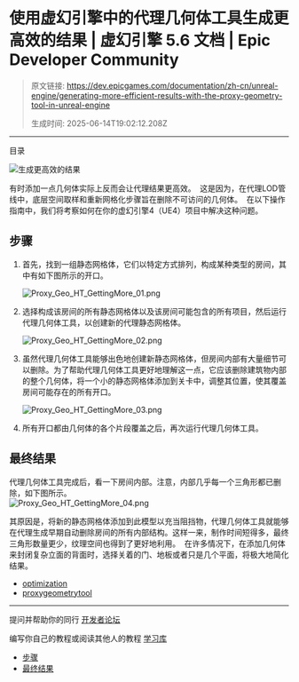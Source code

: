 # 使用虚幻引擎中的代理几何体工具生成更高效的结果 | 虚幻引擎 5.6 文档 | Epic Developer Community

> 原文链接: https://dev.epicgames.com/documentation/zh-cn/unreal-engine/generating-more-efficient-results-with-the-proxy-geometry-tool-in-unreal-engine
> 
> 生成时间: 2025-06-14T19:02:12.208Z

---

目录

![生成更高效的结果](https://dev.epicgames.com/community/api/documentation/image/4e6b6dfa-460d-4457-9a37-c248579b7a60?resizing_type=fill&width=1920&height=335)

有时添加一点几何体实际上反而会让代理结果更高效。  这是因为，在代理LOD管线中，底层空间取样和重新网格化步骤旨在删除不可访问的几何体。  在以下操作指南中，我们将考察如何在你的虚幻引擎4（UE4）项目中解决这种问题。

## 步骤

1.  首先，找到一组静态网格体，它们以特定方式排列，构成某种类型的房间，其中有如下图所示的开口。
    
    ![Proxy_Geo_HT_GettingMore_01.png](https://d1iv7db44yhgxn.cloudfront.net/documentation/images/ed357be0-3870-476a-8457-d239e6f17d37/proxy_geo_ht_gettingmore_01-resize793x274.png "Proxy_Geo_HT_GettingMore_01.png")
2.  选择构成该房间的所有静态网格体以及该房间可能包含的所有项目，然后运行代理几何体工具，以创建新的代理静态网格体。
    
    ![Proxy_Geo_HT_GettingMore_02.png](https://d1iv7db44yhgxn.cloudfront.net/documentation/images/f6c057a1-2a9c-47b5-a8cf-793de104dce2/proxy_geo_ht_gettingmore_02-resize784x271.png "Proxy_Geo_HT_GettingMore_02.png")
3.  虽然代理几何体工具能够出色地创建新静态网格体，但房间内部有大量细节可以删除。为了帮助代理几何体工具更好地理解这一点，它应该删除建筑物内部的整个几何体，将一个小的静态网格体添加到关卡中，调整其位置，使其覆盖房间可能存在的所有开口。
    
    ![Proxy_Geo_HT_GettingMore_03.png](https://d1iv7db44yhgxn.cloudfront.net/documentation/images/4e7fe2fe-45b0-4d27-94a4-b7efd65d060f/proxy_geo_ht_gettingmore_03-resize779x277.png "Proxy_Geo_HT_GettingMore_03.png")
4.  所有开口都由几何体的各个片段覆盖之后，再次运行代理几何体工具。 
    

## 最终结果

代理几何体工具完成后，看一下房间内部。注意，内部几乎每一个三角形都已删除，如下图所示。  
![](https://d1iv7db44yhgxn.cloudfront.net/documentation/images/0c04763b-001c-4fc0-8a8a-b6350c674467/proxy_geo_ht_gettingmore_04.png "Proxy_Geo_HT_GettingMore_04.png")

其原因是，将新的静态网格体添加到此模型以充当阻挡物，代理几何体工具就能够在代理生成早期自动删除房间的所有内部结构。这样一来，制作时间短得多，最终三角形数量更少，纹理空间也得到了更好地利用。  在许多情况下，在添加几何体来封闭复杂立面的背面时，选择关着的门、地板或者只是几个平面，将极大地简化结果。

-   [optimization](https://dev.epicgames.com/community/search?query=optimization)
-   [proxygeometrytool](https://dev.epicgames.com/community/search?query=proxygeometrytool)

* * *

提问并帮助你的同行 [开发者论坛](https://forums.unrealengine.com/categories?tag=unreal-engine)

编写你自己的教程或阅读其他人的教程 [学习库](https://dev.epicgames.com/community/unreal-engine/learning)

-   [步骤](/documentation/zh-cn/unreal-engine/generating-more-efficient-results-with-the-proxy-geometry-tool-in-unreal-engine#%E6%AD%A5%E9%AA%A4)
-   [最终结果](/documentation/zh-cn/unreal-engine/generating-more-efficient-results-with-the-proxy-geometry-tool-in-unreal-engine#%E6%9C%80%E7%BB%88%E7%BB%93%E6%9E%9C)